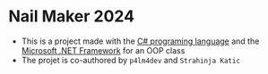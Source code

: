 # Nail Maker 2024
  - This is a project made with the [C# programing language](https://en.wikipedia.org/wiki/C_Sharp_(programming_language)) and the [Microsoft .NET Framework](https://dotnet.microsoft.com/en-us/) for an OOP class
  - The projet is co-authored by ```p4lm4dev``` and ```Strahinja Katic```
